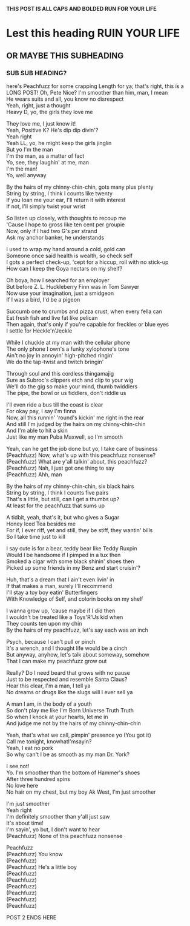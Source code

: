 **THIS POST IS ALL CAPS AND BOLDED RUN FOR YOUR LIFE**
# Lest this heading RUIN YOUR LIFE
## OR MAYBE THIS SUBHEADING
### SUB SUB HEADING?

here's Peachfuzz for some crapping Length for ya; that's right, this is a LONG POST!
Oh, Pete Nice? I'm smoother than him, man, I mean  
He wears suits and all, you know no disrespect  
Yeah, right, just a thought  
Heavy D, yo, the girls they love me

They love me, I just know it!  
Yeah, Positive K? He's dip dip divin'?  
Yeah right  
Yeah LL, yo, he might keep the girls jinglin  
But yo I'm the man  
I'm the man, as a matter of fact  
Yo, see, they laughin' at me, man  
I'm the man!  
Yo, well anyway

By the hairs of my chinny-chin-chin, gots many plus plenty  
String by string, I think I counts like twenty  
If you loan me your ear, I'll return it with interest  
If not, I'll simply twist your wrist

So listen up closely, with thoughts to recoup me  
'Cause I hope to gross like ten cent per groupie  
Now, only if I had two G's per strand  
Ask my anchor banker, he understands

I used to wrap my hand around a cold, gold can  
Someone once said health is wealth, so check self  
I gots a perfect check-up, 'cept for a hiccup, roll with no stick-up  
How can I keep the Goya nectars on my shelf?

Oh boya, how I searched for an employer  
But before Z. L. Huckleberry Finn was in Tom Sawyer  
Now use your imagination, just a smidgeon  
If I was a bird, I'd be a pigeon

Succumb one to crumbs and pizza crust, when every fella can  
Eat fresh fish and live fat like pelican  
Then again, that's only if you're capable for freckles or blue eyes  
I settle for Heckle'n'Jeckle

While I chuckle at my man with the cellular phone  
The only phone I own's a funky xylophone's tone  
Ain't no joy in annoyin' high-pitched ringin'  
We do the tap-twist and twitch bringin'

Through soul and this cordless thingamajig  
Sure as Subroc's clippers etch and clip to your wig  
We'll do the gig so make your mind, thumb twiddlers  
The pipe, the bowl or us fiddlers, don't riddle us

I'll even ride a bus till the coast is clear  
For okay pay, I say I'm finna  
Now, all this runnin' 'round's kickin' me right in the rear  
And still I'm judged by the hairs on my chinny-chin-chin  
And I'm able to hit a skin  
Just like my man Puba Maxwell, so I'm smooth

Yeah, can he get the job done but yo, I take care of business  
(Peachfuzz) Now, what's up with this peachfuzz nonsense?  
(Peachfuzz) What are y'all talkin' about, this peachfuzz?  
(Peachfuzz) Nah, I just got one thing to say  
(Peachfuzz) Ahh, man

By the hairs of my chinny-chin-chin, six black hairs  
String by string, I think I counts five pairs  
That's a little, but still, can I get a thumbs up?  
At least for the peachfuzz that sums up

A tidbit, yeah, that's it, but who gives a Sugar  
Honey Iced Tea besides me  
For if, I ever riff, yet and still, they be stiff, they wantin' bills  
So I take time just to kill

I say cute is for a bear, teddy bear like Teddy Ruxpin  
Would I be handsome if I pimped in a tux then  
Smoked a cigar with some black shinin' shoes then  
Picked up some friends in my Benz and start cruisin'?

Huh, that's a dream that I ain't even livin' in  
If that makes a man, surely I'll recommend  
I'll stay a toy boy eatin' Butterfingers  
With Knowledge of Self, and colorin books on my shelf

I wanna grow up, 'cause maybe if I did then  
I wouldn't be treated like a Toys'R'Us kid when  
They counts ten upon my chin  
By the hairs of my peachfuzz, let's say each was an inch

Psych, because I can't pull or pinch  
It's a wrench, and I thought life would be a cinch  
But anyway, anyhow, let's talk about someway, somehow  
That I can make my peachfuzz grow out

Really? Do I need beard that grows with no pause  
Just to be respected and resemble Santa Claus?  
Hear this clear, I'm a man, I tell ya  
No dreams or drugs like the slugs will I ever sell ya

A man I am, in the body of a youth  
So don't play me like I'm Born Universe Truth Truth  
So when I knock at your hearts, let me in  
And judge me not by the hairs of my chinny-chin-chin

Yeah, that's what we call, pimpin' presence yo (You got it)  
Call me tonight, knowhatI'msayin?  
Yeah, I eat no pork  
So why can't I be as smooth as my man Dr. York?

I see not!  
Yo. I'm smoother than the bottom of Hammer's shoes  
After three hundred spins  
No love here  
No hair on my chest, but my boy Ak West, I'm just smoother

I'm just smoother  
Yeah right  
I'm definitely smoother than y'all just saw  
It's about time!  
I'm sayin', yo but, I don't want to hear  
(Peachfuzz) None of this peachfuzz nonsense

Peachfuzz  
(Peachfuzz) You know  
(Peachfuzz)  
(Peachfuzz) He's a little boy  
(Peachfuzz)  
(Peachfuzz)  
(Peachfuzz)  
(Peachfuzz)  
(Peachfuzz)  
(Peachfuzz)

POST 2 ENDS HERE